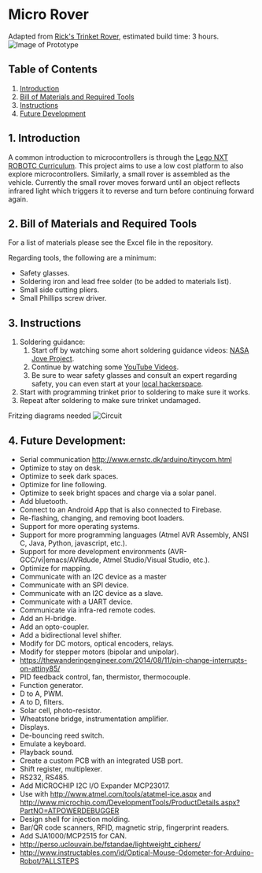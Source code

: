 # Micro Rover
Adapted from [Rick's Trinket Rover](https://github.com/rwinscot/TrinketRover), estimated build time: 3 hours.
![Image of Prototype](https://raw.githubusercontent.com/six0four/MicroRover/master/images/prototype.jpg)

## Table of Contents
1. [Introduction](https://github.com/six0four/MicroRover#1-introduction)
2. [Bill of Materials and Required Tools](https://github.com/six0four/MicroRover#2-bill-of-materials-and-required-tools)
3. [Instructions](https://github.com/six0four/MicroRover#3-instructions)
4. [Future Development](https://github.com/six0four/MicroRover#4-future-development)

## 1. Introduction
A common introduction to microcontrollers is through the [Lego NXT ROBOTC Curriculum](http://www.education.rec.ri.cmu.edu/previews/robot_c_products/teaching_rc_lego_v2_preview/home/ROBOTC_Curriculum_Outline.pdf). This project aims to use a low cost platform to also explore microcontrollers. Similarly, a small rover is assembled as the vehicle. Currently the small rover moves forward until an object reflects infrared light which triggers it to reverse and turn before continuing forward again.

## 2. Bill of Materials and Required Tools
For a list of materials please see the Excel file in the repository.

Regarding tools, the following are a minimum:
- Safety glasses.
- Soldering iron and lead free solder (to be added to materials list).
- Small side cutting pliers.
- Small Phillips screw driver.

## 3. Instructions
1. Soldering guidance:
	1. Start off by watching some ahort soldering guidance videos: [NASA Jove Project](https://radiojove.gsfc.nasa.gov/telescope/soldering.htm).
	2. Continue by watching some [YouTube Videos](https://www.youtube.com/watch?v=BLfXXRfRIzY&list=PLQ32vZrF5U2lFOJTtZDytBWBYVLNp4RYz).
	3. Be sure to wear safety glasses and consult an expert regarding safety, you can even start at your [local hackerspace](https://wiki.hackerspaces.org/List_of_Hackerspaces).
2. Start with programming trinket prior to soldering to make sure it works.
3. Repeat after soldering to make sure trinket undamaged.

Fritzing diagrams needed
![Circuit](raw.githubusercontent.com/six0four/MicroRover/master/images/circuit.jpg)

## 4. Future Development:
- Serial communication http://www.ernstc.dk/arduino/tinycom.html
- Optimize to stay on desk.
- Optimize to seek dark spaces.
- Optimize for line following.
- Optimize to seek bright spaces and charge via a solar panel.
- Add bluetooth.
- Connect to an Android App that is also connected to Firebase.
- Re-flashing, changing, and removing boot loaders.
- Support for more operating systems.
- Support for more programming languages (Atmel AVR Assembly, ANSI C, Java, Python, javascript, etc.).
- Support for more development environments (AVR-GCC/vi|emacs/AVRdude, Atmel Studio/Visual Studio, etc.).
- Optimize for mapping.
- Communicate with an I2C device as a master
- Communicate with an SPI device.
- Communicate with an I2C device as a slave.
- Communicate with a UART device.
- Communicate via infra-red remote codes.
- Add an H-bridge.
- Add an opto-coupler.
- Add a bidirectional level shifter.
- Modify for DC motors, optical encoders, relays.
- Modify for stepper motors (bipolar and unipolar).
- https://thewanderingengineer.com/2014/08/11/pin-change-interrupts-on-attiny85/
- PID feedback control, fan, thermistor, thermocouple.
- Function generator.
- D to A, PWM.
- A to D, filters.
- Solar cell, photo-resistor.
- Wheatstone bridge, instrumentation amplifier.
- Displays.
- De-bouncing reed switch.
- Emulate a keyboard.
- Playback sound.
- Create a custom PCB with an integrated USB port.
- Shift register, multiplexer.
- RS232, RS485.
- Add MICROCHIP I2C I/O Expander MCP23017.
- Use with http://www.atmel.com/tools/atatmel-ice.aspx and http://www.microchip.com/DevelopmentTools/ProductDetails.aspx?PartNO=ATPOWERDEBUGGER
- Design shell for injection molding.
- Bar/QR code scanners, RFID, magnetic strip, fingerprint readers.
- Add SJA1000/MCP2515 for CAN.
- http://perso.uclouvain.be/fstandae/lightweight_ciphers/
- http://www.instructables.com/id/Optical-Mouse-Odometer-for-Arduino-Robot/?ALLSTEPS
